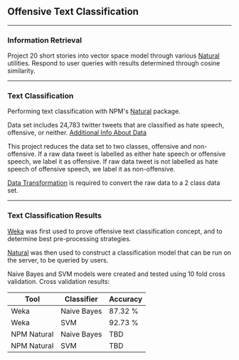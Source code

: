 ## Offensive Text Classification

-----

### Information Retrieval

Project 20 short stories into vector space model through various [Natural] utilities.
Respond to user queries with results determined through cosine similarity.

-----

### Text Classification

Performing text classification with NPM's [Natural] package.

Data set includes 24,783 twitter tweets that are classified as hate speech, offensive, or neither. [Additional Info About Data] 

This project reduces the data set to two classes, offensive and non-offensive. If a raw data tweet is labelled as either hate speech or offensive speech, we label it as offensive. If raw data tweet is not labelled as hate speech of offensive speech, we label it as non-offensive. 

[Data Transformation] is required to convert the raw data to a 2 class data set.

-----

### Text Classification Results

[Weka] was first used to prove offensive text classification concept, and to determine best pre-processing strategies.

[Natural] was then used to construct a classification model that can be run on the server, to be queried by users.

Naive Bayes and SVM models were created and tested using 10 fold cross validation. Cross validation results:

| Tool        | Classifier    | Accuracy |
| ----------- | ------------- |----------|
| Weka        | Naive Bayes   | 87.32 %  |
| Weka        | SVM           | 92.73 %  |
| NPM Natural | Naive Bayes   | TBD      |
| NPM Natural | SVM           | TBD      |




[Natural]: https://www.npmjs.com/package/natural
[Hate Speech and Offensive Language]: https://github.com/t-davidson/hate-speech-and-offensive-language
[Additional Info About Data]: data/readme.md
[Data Transformation]: data_processing/parse_raw_data.js
[Weka]: https://www.cs.waikato.ac.nz/ml/weka/